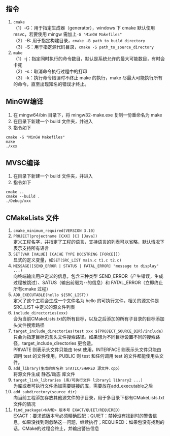 ## 指令
1. ``cmake``\
（1）-G：用于指定生成器（generator），windows 下 cmake 默认使用 msvc，若要使用 mingw 需加上``-G "MinGW Makefiles"``\
（2）-B: 用于指定构建目录，``cmake -B path_to_build_directory``\
（3）-S：用于指定源代码目录，``cmake -S path_to_source_directory``
2. ``make``\
（1）-j：指定同时执行的命令数目，默认是系统允许的最大可能数目，有时会卡死\
（2）-s：取消命令执行过程中的打印\
（3）-k：执行命令错误时不终止 make 的执行，make 尽最大可能执行所有的命令，直至出现知名的错误才终止。
## MinGW编译
1. 在 mingw64/bin 目录下，将 mingw32-make.exe 复制一份重命名为 make
2. 在目录下新建一个 build 文件夹，并进入
3. 指令如下
```
cmake -G "MinGW Makefiles"
make
./xxx
```
## MVSC编译
1. 在目录下新建一个 build 文件夹，并进入
2. 指令如下
```
cmake ..
cmake --build .
./Debug/xxx
```
## CMakeLists 文件
1. ``cmake_minimum_required(VERSION 3.10)``
2. ``PROJECT(projectname [CXX] [C] [Java])``\
定义工程名字，并指定了工程的语言，支持语言的列表可以省略，默认情况下表示支持所有语言
1. ``SET(VAR [VALUE] [CACHE TYPE DOCSTRING [FORCE]])``\
显式的定义变量，如``SET(SRC_LIST main.c t1.c t2.c)``
1. ``MESSAGE([SEND_ERROR | STATUS | FATAL_ERROR] "message to display" ...)``\
向终端输出用户定义的信息，包含三种类型 SEND_ERROR（产生错误，生成过程被跳过）、SATUS（输出前缀为--的信息）和 FATAL_ERROR（立即终止所有cmake 过程）
1. ``ADD_EXECUTABLE(hello ${SRC_LIST})``\
定义了这个工程会生成一个文件名为 hello 的可执行文件，相关的源文件是 SRC_LIST 中定义的源文件列表
1. ``include_directories(xxx)``\
会为当前CMakeLists.txt的所有目标，以及之后添加的所有子目录的目标添加头文件搜索路径
1. ``target_include_directories(test xxx ${PROJECT_SOURCE_DIR}/include)``\
只会为指定目标包含头文件搜索路径。如果想为不同目标设置不同的搜索路径，target_include_directories 更合适。\
PRIVATE 则表示头文件只能由 test 使用，INTERFACE 则表示头文件只能由调用 test 的文件使用，PUBLIC 则 test 和任何调用 test 的文件都能使用头文件。
1. ``add_library(生成的库名称 STATIC/SHARED 源文件.cpp)``\
将源文件生成 静态/动态 库文件
1. ``target_link_libraries (库/可执行文件 library1 library2 ...)``\
为库或者可执行文件添加需要链接的库，需要放在add_executable之后
1.  ``add_subdirectory(source_dir)``\
向当前工程添加存放其他源文件的子目录，用于多目录下都有CMakeLists.txt文件的情况
1.  ``find_package(<NAME> 版本号 EXACT/QUIET/REQUIRED)``\
EXACT：要求该版本号必须精确匹配；QUIET：禁掉没有找到时的警告信息，如果没找到则忽略这一问题，继续执行；REQUIRED：如果包没有找到的话，CMake的过程会终止，并输出警告信息